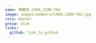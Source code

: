 ```yaml
---
name: 陳鑒佑 CHEN,JIAN-YOU 
image: images/members/CHEN,JIAN-YOU.jpg 
role: master
group: alum
links:
  github: link_to_github 
---
```

